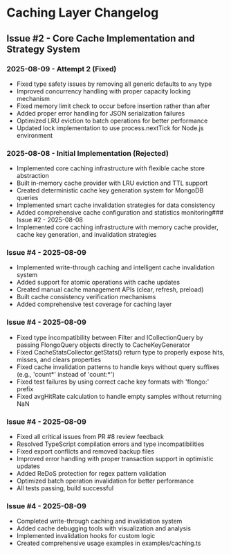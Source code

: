 # Caching Layer Changelog

## Issue #2 - Core Cache Implementation and Strategy System

### 2025-08-09 - Attempt 2 (Fixed)
- Fixed type safety issues by removing all generic defaults to `any` type
- Improved concurrency handling with proper capacity locking mechanism
- Fixed memory limit check to occur before insertion rather than after
- Added proper error handling for JSON serialization failures
- Optimized LRU eviction to batch operations for better performance
- Updated lock implementation to use process.nextTick for Node.js environment

### 2025-08-08 - Initial Implementation (Rejected)
- Implemented core caching infrastructure with flexible cache store abstraction
- Built in-memory cache provider with LRU eviction and TTL support  
- Created deterministic cache key generation system for MongoDB queries
- Implemented smart cache invalidation strategies for data consistency
- Added comprehensive cache configuration and statistics monitoring### Issue #2 - 2025-08-08
- Implemented core caching infrastructure with memory cache provider, cache key generation, and invalidation strategies

### Issue #4 - 2025-08-09
- Implemented write-through caching and intelligent cache invalidation system
- Added support for atomic operations with cache updates  
- Created manual cache management APIs (clear, refresh, preload)
- Built cache consistency verification mechanisms
- Added comprehensive test coverage for caching layer

### Issue #4 - 2025-08-09
- Fixed type incompatibility between Filter<T> and ICollectionQuery by passing FlongoQuery objects directly to CacheKeyGenerator
- Fixed CacheStatsCollector.getStats() return type to properly expose hits, misses, and clears properties
- Fixed cache invalidation patterns to handle keys without query suffixes (e.g., 'count*' instead of 'count:*')
- Fixed test failures by using correct cache key formats with 'flongo:' prefix
- Fixed avgHitRate calculation to handle empty samples without returning NaN

### Issue #4 - 2025-08-09
- Fixed all critical issues from PR #8 review feedback
- Resolved TypeScript compilation errors and type incompatibilities
- Fixed export conflicts and removed backup files
- Improved error handling with proper transaction support in optimistic updates
- Added ReDoS protection for regex pattern validation
- Optimized batch operation invalidation for better performance
- All tests passing, build successful

### Issue #4 - 2025-08-09
- Completed write-through caching and invalidation system
- Added cache debugging tools with visualization and analysis
- Implemented invalidation hooks for custom logic
- Created comprehensive usage examples in examples/caching.ts

